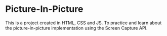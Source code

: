 # Picture-In-Picture

This is a project created in HTML, CSS and JS. To practice and learn about the picture-in-picture implementation using the Screen Capture API.
